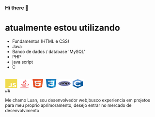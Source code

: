### Hi there 👋

# atualmente estou utilizando
- Fundamentos (HTML e CSS)
- Java
- Banco de dados / database 'MySQL'
- PHP
- java script
- C


<div style="display: inline_block"><br>
  <img align="center" alt="luan-Js" height="30" width="40" src="https://raw.githubusercontent.com/devicons/devicon/master/icons/javascript/javascript-plain.svg">
  <img align="center" alt="luan-Java" height="30" width="40" src="https://raw.githubusercontent.com/devicons/devicon/master/icons/java/java-plain.svg">
  <img align="center" alt="luan-HTML" height="30" width="40" src="https://raw.githubusercontent.com/devicons/devicon/master/icons/html5/html5-original.svg">
  <img align="center" alt="luan-CSS" height="30" width="40" src="https://raw.githubusercontent.com/devicons/devicon/master/icons/css3/css3-original.svg">
  <img align="center" alt="luan-php" height="30" width="40" src="https://raw.githubusercontent.com/devicons/devicon/master/icons/php/php-original.svg">
  <img align="center" alt="luan-C" height="30" width="40" src="https://raw.githubusercontent.com/devicons/devicon/master/icons/c/c-original.svg">
</div>
  ##

 Me chamo Luan, sou desenvolvedor web,busco experiencia em projetos para meu proprio aprimoramento, desejo entrar no mercado de desenvolvimento

